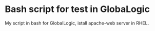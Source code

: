 # Bash script for test in GlobaLogic
My script in bash for GlobalLogic, istall apache-web server in RHEL.
